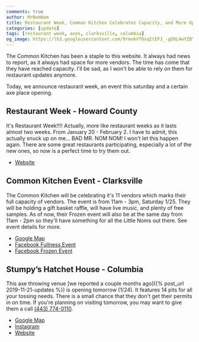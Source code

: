 ```yaml
---
comments: true
author: MrNomNom
title: Restaurant Week, Common Kitchen Celebrates Capacity, and More Updates
categories: [update]
tags: [restaurant week, axes, clarksville, columbia]
og_image: https://lh3.googleusercontent.com/0rmokVf0sqItEFJ_-gD0L4wYZBYioPO8jzC_zco0jB5L0iSAPkmQZxLNSZkxahEOjH3cqZWgfv0XRt61uSEnUI7mILnwF6vw88pRkRiTPbZxHlO7jJCbnVzJbqF3LN0WIel2KuMGKQ=w400
---
```


The Common Kitchen has been a staple to this website. It always had news to report, as it always had space for more vendors. The time has come that they have reached capacity. I'll be sad, as I won't be able to rely on them for restaurant updates anymore. 

Today, we announce restaurant week, an event this saturday and a certain axe place opening.

<!--more-->

## Restaurant Week - Howard County

It's Restaurant Week!!!! Actually, more like restaurant weeks as it lasts almost two weeks. From January 20 - February 2. I have to admit, this actually snuck up on me... BAD MR. NOM NOM! I won't let this happen again. There are some great restaurants participating, especially a lot of the new ones, so now is a perfect time to try them out.

* [Website](https://www.visithowardcounty.com/howard-county-restaurant-weeks/)

## Common Kitchen Event - Clarksville

The Common Kitchen will be celebrating it's 11 vendors which marks their full capacity of vendors. The event is from 11am - 3pm, Saturday 1/25. They will be holding a gift basket raffle, will have live music, and plenty of free samples. As of now, their Frozen event will also be at the same day from 11am - 2pm so they'll have something for all the Little Noms out there. See event details for more.

* [Google Map](https://goo.gl/maps/BwZ5T3TtLJNUDyuBA)
* [Facebook Fullness Event](https://www.facebook.com/events/2414248148888731/)
* [Facebook Frozen Event](https://www.facebook.com/events/845604402559739/)

## Stumpy’s Hatchet House - Columbia

This axe throwing venue [we reported a couple months ago]({% post_url 2019-11-21-updates %}) is opening tomorrow (1/24). It features 14 pits for all your tossing needs. There is a small chance that they don't get their permits in on time. If you're planning on visiting tomorrow, you may want to give them a call <a href="tel:4437740110">(443) 774-0110</a>.

* [Google Map](https://g.page/stumpyshhcolumbia?share)
* [Instagram](https://www.instagram.com/stumpyscolumbia/)
* [Website](https://stumpyshh.com/)

